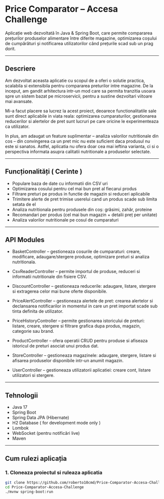 # Price Comparator – Accesa Challenge

Aplicație web dezvoltată în Java & Spring Boot, care permite compararea prețurilor produselor alimentare între diferite magazine, optimizarea coșului de cumpărături și notificarea utilizatorilor când prețurile scad sub un prag dorit.

---
## Descriere
Am dezvoltat aceasta aplicatie cu scopul de a oferi o solutie practica, scalabila si extensibila pentru compararea preturilor intre magazine. De la inceput, am gandit arhitectura intr-un mod care sa permita tranzitia usoara spre un sistem bazat pe microservicii, pentru a sustine dezvoltari viitoare mai avansate.

Mi-a facut placere sa lucrez la acest proiect, deoarece functionalitatile sale sunt direct aplicabile in viata reala: optimizarea cumparaturilor, gestionarea reducerilor si alertelor de pret sunt lucruri pe care oricine le experimenteaza ca utilizator.

In plus, am adaugat un feature suplimentar – analiza valorilor nutritionale din cos – din convingerea ca un pret mic nu este suficient daca produsul nu este si sanatos. Astfel, aplicatia nu ofera doar cea mai ieftina varianta, ci si o perspectiva informata asupra calitatii nutritionale a produselor selectate.


---

## Funcționalități ( Cerinte ) 

-  Populare baza de date cu informatii din CSV uri
-  Optimizarea cosului pentru cel mai bun pret al fiecarui produs
-  Filtrare preturi pe produs in functie de magazin si reduceri aplicabile 
-  Trimitere alerte de pret trimise userelui cand un produs scade sub limita setata de el
-  Analiza nutritionala pentru produsele din coș: grăsimi, zahăr, proteine
-  Recomandari per produs (cel mai bun magazin + detalii preț per unitate)
-  Analiza valorilor nutritionale pe cosul de cumparaturi

---

## API Modules

- BasketController – gestioneaza cosurile de cumparaturi: creare, modificare, adaugare/stergere produse, optimizare preturi si analiza nutritionala.

- CsvReaderController – permite importul de produse, reduceri si informatii nutritionale din fisiere CSV.

- DiscountController – gestioneaza reducerile: adaugare, listare, stergere si extragerea celor mai bune oferte disponibile.

- PriceAlertController – gestioneaza alertele de pret: crearea alertelor si declansarea notificarilor in momentul in care un pret importat scade sub tinta definita de utilizator.

- PriceHistoryController – permite gestionarea istoricului de preturi: listare, creare, stergere si filtrare grafica dupa produs, magazin, categorie sau brand.

- ProductController – ofera operatii CRUD pentru produse si afiseaza istoricul de preturi asociat unui produs dat.

- StoreController – gestioneaza magazinele: adaugare, stergere, listare si afisarea produselor disponibile intr-un anumit magazin.

- UserController – gestioneaza utilizatorii aplicatiei: creare cont, listare utilizatori si stergere.

---


## Tehnologii

- Java 17
- Spring Boot
- Spring Data JPA (Hibernate)
- H2 Database ( for development mode only )
- Lombok
- WebSocket (pentru notificări live)
- Maven

---

##  Cum rulezi aplicația

### 1. Cloneaza proiectul si ruleaza aplicatia
```bash
git clone https://github.com/roberto10cmd/Price-Comparator-Accesa-Challenge.git
cd Price-Comparator-Accesa-Challenge
./mvnw spring-boot:run



